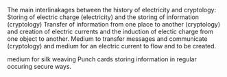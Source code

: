 The main interlinakages between the history of electricity and cryptology:
Storing of electric charge (electricity) and the storing of information (cryptology)
Transfer of information from one place to another (cryptology) and creation of electric currents and the induction of electic charge from one object to another.
Medium to transfer messages and communicate (cryptology) and medium for an electric current to flow and to be created.

medium for silk weaving
Punch cards storing information in regular occuring secure ways. 
